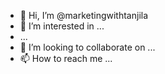 - 👋 Hi, I’m @marketingwithtanjila
- 👀 I’m interested in ...
-  ...
- 💞️ I’m looking to collaborate on ...
- 📫 How to reach me ...

<!---
marketingwithtanjila/marketingwithtanjila is a ✨ special ✨ repository because its `README.md` (this file) appears on your GitHub profile.
You can click the Preview link to take a look at your changes.
--->
